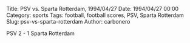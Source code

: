 Title: PSV vs. Sparta Rotterdam, 1994/04/27
Date: 1994/04/27 00:00
Category: sports
Tags: football, football scores, PSV, Sparta Rotterdam
Slug: psv-vs-sparta-rotterdam
Author: carbonero


PSV 2 - 1 Sparta Rotterdam
